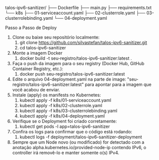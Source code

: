 talos-ipv6-sanitizer/
├── Dockerfile
├── main.py
├── requirements.txt
└── k8s
    ├── 01-serviceaccount.yaml
    ├── 02-clusterrole.yaml
    ├── 03-clusterrolebinding.yaml
    └── 04-deployment.yaml
    
Passo a Passo de Deploy
1. Clone ou baixe seu repositório localmente:
   1. git clone https://github.com/silvastefan/talos-ipv6-sanitizer.git
   2. cd talos-ipv6-sanitizer
2. Monte a imagem Docker
   1. docker build -t seu-registro/talos-ipv6-sanitizer:latest .
3. Faça o push da imagem para o seu registry (Docker Hub, GitHub Container Registry, etc.):
   1. docker push seu-registro/talos-ipv6-sanitizer:latest
4. Edite o arquivo 04-deployment.yaml na parte de image: "seu-registro/talos-ipv6-sanitizer:latest" para apontar para a imagem que você acabou de enviar.
5. Instale (apply) os manifests no Kubernetes:
   1. kubectl apply -f k8s/01-serviceaccount.yaml
   2. kubectl apply -f k8s/02-clusterrole.yaml
   3. kubectl apply -f k8s/03-clusterrolebinding.yaml
   4. kubectl apply -f k8s/04-deployment.yaml
6. Verifique se o Deployment foi criado corretamente:
   1. kubectl get pods -l app=talos-ipv6-sanitizer
7. Confira os logs para confirmar que o código está rodando:
   1. kubectl logs -f deployment/talos-ipv6-sanitizer-deployment
8. Sempre que um Node novo (ou modificado) for detectado com a anotação
alpha.kubernetes.io/provided-node-ip contendo IPv6, o controller irá removê-lo e manter somente o(s) IPv4.